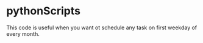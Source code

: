 # pythonScripts
This code is useful when you want ot schedule any task on first weekday of every month. 
